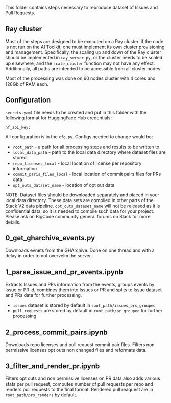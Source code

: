This folder contains steps necessary to reproduce dataset of Issues and Pull Requests.

## Ray cluster

Most of the steps are designed to be executed on a Ray cluster. If the code is not run on the AI Toolkit, one must implement its own cluster provisioning and management. Specifically, the scaling up and down of the Ray cluster should be implemented in `ray_server.py`, or the cluster needs to be scaled up elsewhere, and the `scale_cluster` function may not have any effect. Additionally, all paths are intended to be accessible from all cluster nodes.

Most of the processing was done on 60 nodes cluster with 4 cores and 128Gb of RAM each.

## Configuration

`secrets.yaml` file needs to be created and put in this folder with the following format for HuggingFace Hub credentials:
```
hf_api_key: 
```

All configuration is in the `cfg.py`. Configs needed to change would be:
- `root_path` - a path for all processing steps and results to be written to
- `local_data_path` - path to the local data directory where dataset files are stored
- `repo_licenses_local` - local location of license per repository information
- `commit_paris_files_local` - local location of commit pairs files for PRs data
- `opt_outs_dataset_name` - location of opt out data

NOTE: Dataset files should be downloaded separately and placed in your local data directory. These data sets are compiled in other parts of the Stack V2 data pipeline. `opt_outs_dataset_name` will not be released as it is confidential data, so it is needed to compile such data for your project. Please ask on BigCode community general forums on Slack for more details.


## 0_get_gharchive_events.py
Downloads evnets from the GHArchive. Done on one thread and with a delay in order to not overvelm the server.

## 1_parse_issue_and_pr_events.ipynb
Extracts Issues and PRs information from the events, groups events by Issue or PR id, combines them into Issues or PR and splits to Issue dataset and PRs data for further processing.
- `issues` dataset is stored by default in `root_path/issues_prs_grouped`
- `pull requests` are stored by default in `root_path/pr_grouped` for further processing

## 2_process_commit_pairs.ipynb
Downloads repo licenses and pull request commit pair files. Filters non permissive licenses opt outs non changed files and reformats data.

## 3_filter_and_render_pr.ipynb
Filters opt outs and non permissive licenses on PR data also adds various stats per pull request, computes number of pull requests per repo and renders pull requests to the final format. Rendered pull reaquest are in `root_path/prs_renders` by default.

